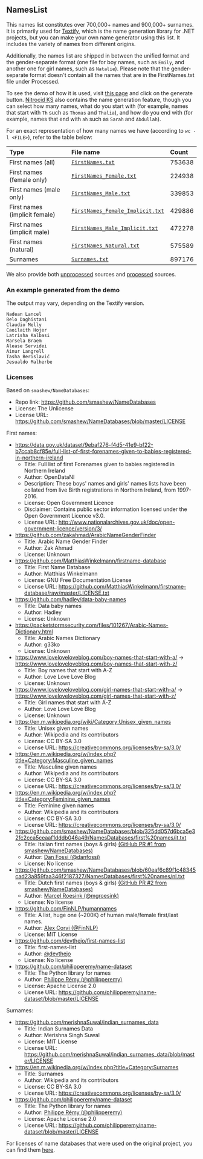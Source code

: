 ﻿## NamesList

This names list constitutes over 700,000+ names and 900,000+ surnames. It is primarily used for [Textify](https://github.com/Aptivi/Textify), which is the name generation library for .NET projects, but you can make your own name generator using this list. It includes the variety of names from different origins.

Additionally, the names list are shipped in between the unified format and the gender-separate format (one file for boy names, such as `Emily`, and another one for girl names, such as `Natalie`). Please note that the gender-separate format doesn't contain all the names that are in the FirstNames.txt file under Processed.

To see the demo of how it is used, visit [this page](https://aptivi.github.io/namegen) and click on the generate button. [Nitrocid KS](https://github.com/Aptivi/NitrocidKS) also contains the name generation feature, though you can select how many names, what do you start with (for example, names that start with `Th` such as `Thomas` and `Thalia`), and how do you end with (for example, names that end with `ah` such as `Sarah` and `Abdullah`).

For an exact representation of how many names we have (according to `wc -l <FILE>`), refer to the table below:

| Type                          | File name                                                                     | Count
|:------------------------------|:------------------------------------------------------------------------------|:-------
| First names (all)             | [`FirstNames.txt`](Processed/FirstNames.txt)                                  | 753638
| First names (female only)     | [`FirstNames_Female.txt`](Processed/FirstNames_Female.txt)                    | 224938
| First names (male only)       | [`FirstNames_Male.txt`](Processed/FirstNames_Male.txt)                        | 339853
| First names (implicit female) | [`FirstNames_Female_Implicit.txt`](Processed/FirstNames_Female_Implicit.txt)  | 429886
| First names (implicit male)   | [`FirstNames_Male_Implicit.txt`](Processed/FirstNames_Male_Implicit.txt)      | 472278
| First names (natural)         | [`FirstNames_Natural.txt`](Processed/FirstNames_Natural.txt)                  | 575589
| Surnames                      | [`Surnames.txt`](Processed/Surnames.txt)                                      | 897176

We also provide both [unprocessed](Sources/) sources and [processed](Sources/Processed) sources.

### An example generated from the demo

The output may vary, depending on the Textify version.

```
Nadean Lancel
Belo Daghistani
Claudio Melly
Caoilaith Hojer
Latrisha Kalbasi
Marsela Braem
Alease Servidei
Ainur Langrell
Tasha Berislavić
Jesualdo Malherbe
```

### Licenses

Based on `smashew/NameDatabases`:
  - Repo link: https://github.com/smashew/NameDatabases
  - License: The Unlicense
  - License URL: https://github.com/smashew/NameDatabases/blob/master/LICENSE

First names:
  - https://data.gov.uk/dataset/9ebaf276-f4d5-41e9-bf22-b7ccab8cf85e/full-list-of-first-forenames-given-to-babies-registered-in-northern-ireland
    - Title: Full list of first Forenames given to babies registered in Northern Ireland
    - Author: OpenDataNI
    - Description: These boys' names and girls' names lists have been collated from live Birth registrations in Northern Ireland, from 1997-2016.
    - License: Open Government Licence
    - Disclaimer: Contains public sector information licensed under the Open Government Licence v3.0.
    - License URL: http://www.nationalarchives.gov.uk/doc/open-government-licence/version/3/
  - https://github.com/zakahmad/ArabicNameGenderFinder
    - Title: Arabic Name Gender Finder
    - Author: Zak Ahmad
    - License: Unknown
  - https://github.com/MatthiasWinkelmann/firstname-database
    - Title: First Name Database
    - Author: Matthias Winkelmann
    - License: GNU Free Documentation License
    - License URL: https://github.com/MatthiasWinkelmann/firstname-database/raw/master/LICENSE.txt
  - https://github.com/hadley/data-baby-names
    - Title: Data baby names
    - Author: Hadley
    - License: Unknown
  - https://packetstormsecurity.com/files/101267/Arabic-Names-Dictionary.html
    - Title: Arabic Names Dictionary
    - Author: g33ko
    - License: Unknown
  - https://www.loveloveloveblog.com/boy-names-that-start-with-a/ -> https://www.loveloveloveblog.com/boy-names-that-start-with-z/
    - Title: Boy names that start with A-Z
    - Author: Love Love Love Blog
    - License: Unknown
  - https://www.loveloveloveblog.com/girl-names-that-start-with-a/ -> https://www.loveloveloveblog.com/girl-names-that-start-with-z/
    - Title: Girl names that start with A-Z
    - Author: Love Love Love Blog
    - License: Unknown
  - https://en.m.wikipedia.org/wiki/Category:Unisex_given_names
    - Title: Unisex given names
    - Author: Wikipedia and its contributors
    - License: CC BY-SA 3.0
    - License URL: https://creativecommons.org/licenses/by-sa/3.0/
  - https://en.m.wikipedia.org/w/index.php?title=Category:Masculine_given_names
    - Title: Masculine given names
    - Author: Wikipedia and its contributors
    - License: CC BY-SA 3.0
    - License URL: https://creativecommons.org/licenses/by-sa/3.0/
  - https://en.m.wikipedia.org/w/index.php?title=Category:Feminine_given_names
    - Title: Feminine given names
    - Author: Wikipedia and its contributors
    - License: CC BY-SA 3.0
    - License URL: https://creativecommons.org/licenses/by-sa/3.0/
  - https://github.com/smashew/NameDatabases/blob/325dd057d6bca5e32fc2cca5ceaaf1dddb046a49/NamesDatabases/first%20names/it.txt
    - Title: Italian first names (boys & girls) [(GitHub PR #1 from smashew/NameDatabases)](https://github.com/smashew/NameDatabases/pull/1)
    - Author: [Dan Fossi (@danfossi)](https://github.com/danfossi)
    - License: No license
  - https://github.com/smashew/NameDatabases/blob/60eaf6c89f1c48345cad23a859faa346f2187327/NamesDatabases/first%20names/nl.txt
    - Title: Dutch first names (boys & girls) [(GitHub PR #2 from smashew/NameDatabases)](https://github.com/smashew/NameDatabases/pull/2)
    - Author: [Marcel Roesink (@mgroesink)](https://github.com/mgroesink)
    - License: No license
  - https://github.com/FinNLP/humannames
    - Title: A list, huge one (~200K) of human male/female first/last names.
    - Author: [Alex Corvi (@FinNLP)](https://github.com/FinNLP)
    - License: MIT License
  - https://github.com/devthejo/first-names-list
    - Title: first-names-list
    - Author: [@devthejo](https://github.com/devthejo)
    - License: No license
  - https://github.com/philipperemy/name-dataset
    - Title: The Python library for names
    - Author: [Philippe Rémy (@philipperemy)](https://github.com/philipperemy)
    - License: Apache License 2.0
    - License URL: https://github.com/philipperemy/name-dataset/blob/master/LICENSE

Surnames:
  - https://github.com/merishnaSuwal/indian_surnames_data
    - Title: Indian Surnames Data
    - Author: Merishna Singh Suwal
    - License: MIT License
    - License URL: https://github.com/merishnaSuwal/indian_surnames_data/blob/master/LICENSE
  - https://en.m.wikipedia.org/w/index.php?title=Category:Surnames
    - Title: Surnames
    - Author: Wikipedia and its contributors
    - License: CC BY-SA 3.0
    - License URL: https://creativecommons.org/licenses/by-sa/3.0/
  - https://github.com/philipperemy/name-dataset
    - Title: The Python library for names
    - Author: [Philippe Rémy (@philipperemy)](https://github.com/philipperemy)
    - License: Apache License 2.0
    - License URL: https://github.com/philipperemy/name-dataset/blob/master/LICENSE

For licenses of name databases that were used on the original project, you can find them [here](https://github.com/smashew/NameDatabases/blob/master/NamesDatabases/credits.txt).
